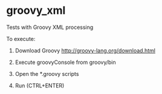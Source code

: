 # groovy_xml
Tests with Groovy XML processing

To execute:

1. Download Groovy http://groovy-lang.org/download.html

2. Execute groovyConsole from groovy/bin

3. Open the *.groovy scripts

4. Run (CTRL+ENTER)
